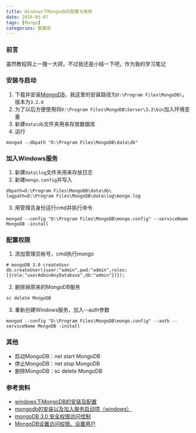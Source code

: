 ```yaml
---
title: Windows下Mongodb的配置与使用
date: 2016-05-07
tags: [Mongo]
categories: 数据库
---
```


### 前言
虽然教程网上一搜一大把，不过我还是小结一下吧，作为我的学习笔记

### 安装与启动
1. 下载并安装[MongoDB](https://www.mongodb.com/)，我这里的安装路径为`D:\Program Files\MongoDB\`，版本为`3.2.0`
2. 为了以后方便使用将`D:\Program Files\MongoDB\Server\3.2\bin`加入环境变量
3. 新建`data\db`文件夹用来存放数据库
4. 运行
```shell
mongod --dbpath "D:\Program Files\MongoDB\data\db"
```

### 加入Windows服务
1. 新建`data\log`文件夹用来存放日志
2. 新建`mongo.config`并写入
```
dbpath=D:\Program Files\MongoDB\data\db\
logpath=D:\Program Files\MongoDB\data\log\mongo.log
```
3. 用管理员身份运行cmd并执行命令
```
mongod --config "D:\Program Files\MongoDB\mongo.config" --serviceName MongoDB -install
```

### 配置权限
1. 添加管理员帐号，cmd执行mongo
```shell
# mongoDB 3.0 createUser
db.createUser({user:"admin",pwd:"admin",roles:[{role:"userAdminAnyDatabase",db:"admin"}]});
```
2. 删除掉原来的MongoDB服务
```shell
sc delete MongoDB
```
3. 重新创建Windows服务，加入--auth参数
```
mongod --config "D:\Program Files\MongoDB\mongo.config" --auth --serviceName MongoDB -install
```

### 其他
* 启动MongoDB：net start MongoDB
* 停止MongoDB：net stop  MongoDB
* 删除MongoDB：sc delete MongoDB

### 参考资料
* [windows下MongoDB的安装及配置](http://jingyan.baidu.com/article/d5c4b52bef7268da560dc5f8.html)
* [mongodb的安装以及加入服务启动项（windows）](http://jadethao.iteye.com/blog/1988515)
* [mongoDB 3.0 安全权限访问控制](http://www.ttlsa.com/mongodb/mongodb-3-0-security-permissions-access-control/)
* [MongoDB设置访问权限、设置用户](http://www.cnblogs.com/zengen/archive/2011/04/23/2025722.html)
